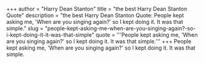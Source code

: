 +++
author = "Harry Dean Stanton"
title = "the best Harry Dean Stanton Quote"
description = "the best Harry Dean Stanton Quote: People kept asking me, 'When are you singing again?' so I kept doing it. It was that simple."
slug = "people-kept-asking-me-when-are-you-singing-again?-so-i-kept-doing-it-it-was-that-simple"
quote = '''People kept asking me, 'When are you singing again?' so I kept doing it. It was that simple.'''
+++
People kept asking me, 'When are you singing again?' so I kept doing it. It was that simple.
